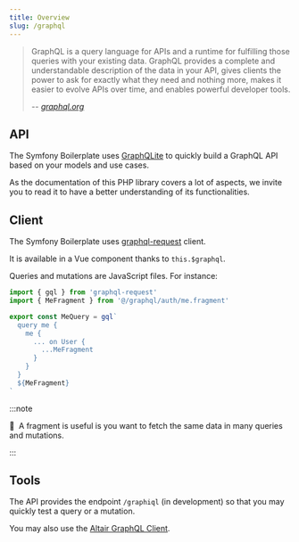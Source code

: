 ```yaml
---
title: Overview
slug: /graphql
---
```


> GraphQL is a query language for APIs and a runtime for fulfilling those queries with your existing data. 
> GraphQL provides a complete and understandable description of the data in your API, gives clients the power to ask 
> for exactly what they need and nothing more, makes it easier to evolve APIs over time, and enables powerful 
> developer tools.
>
> -- <cite>[graphql.org](https://graphql.org/)</cite>

## API

The Symfony Boilerplate uses [GraphQLite](https://graphqlite.thecodingmachine.io/) to quickly build a GraphQL API based
on your models and use cases.

As the documentation of this PHP library covers a lot of aspects, we invite you to read it to have a better understanding
of its functionalities.

## Client

The Symfony Boilerplate uses [graphql-request](https://github.com/prisma-labs/graphql-request) client.

It is available in a Vue component thanks to `this.$graphql`.

Queries and mutations are JavaScript files. For instance:

```js title="src/webapp/graphql/auth/me.query.js"
import { gql } from 'graphql-request'
import { MeFragment } from '@/graphql/auth/me.fragment'

export const MeQuery = gql`
  query me {
    me {
      ... on User {
        ...MeFragment
      }
    }
  }
  ${MeFragment}
`
```

:::note

📣&nbsp;&nbsp;A fragment is useful is you want to fetch the same data in many queries and mutations.

:::

## Tools

The API provides the endpoint `/graphiql` (in development) so that you may quickly test a query or a mutation.

You may also use the [Altair GraphQL Client](https://altair.sirmuel.design/).
